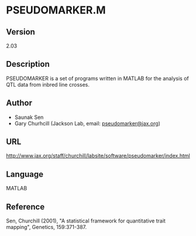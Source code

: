 # PSEUDOMARKER.M

## Version
2.03

## Description
PSEUDOMARKER is a set of programs written in MATLAB for the analysis of QTL data from inbred line crosses.

## Author
* Saunak Sen
* Gary Churhcill (Jackson Lab, email: pseudomarker@jax.org)

## URL
http://www.jax.org/staff/churchill/labsite/software/pseudomarker/index.html

## Language
MATLAB

## Reference
Sen, Churchill (2001), "A statistical framework for quantitative trait mapping", Genetics, 159:371-387.